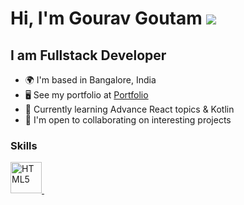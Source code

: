 # Hi, I'm Gourav Goutam ![](https://user-images.githubusercontent.com/18350557/176309783-0785949b-9127-417c-8b55-ab5a4333674e.gif)

## I am Fullstack Developer

- 🌍 I'm based in Bangalore, India
- 🖥️ See my portfolio at <a target="_blank" rel="noreferrer" href='https://gourav-goutam.netlify.com/'>Portfolio</a>
- 🧠 Currently learning Advance React topics & Kotlin
- 🤝 I'm open to collaborating on interesting projects

### Skills

<p align="left">
<a href="https://developer.mozilla.org/en-US/docs/Glossary/HTML5" target="_blank" rel="noreferrer">
    <img src="https://raw.githubusercontent.com/gourav-goutam/icons-collection/main/Tech%20Stack%20Icons%20%26%20Design%20Stack%20Icons%20(svg-1.5x-dark)/html5.svg?token=GHSAT0AAAAAACBDSBMXPR7VT6DGKKLFDLOUZBPZCEA" width="50" height="50" alt="HTML5" />
</a> &nbsp;

